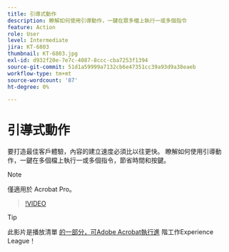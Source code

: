 ```yaml
---
title: 引導式動作
description: 瞭解如何使用引導動作，一鍵在眾多檔上執行一或多個指令
feature: Action
role: User
level: Intermediate
jira: KT-6803
thumbnail: KT-6803.jpg
exl-id: d932f20e-7e7c-4087-8ccc-cba7253f1394
source-git-commit: 51d1a59999a7132cb6e47351cc39a93d9a38eaeb
workflow-type: tm+mt
source-wordcount: '87'
ht-degree: 0%

---
```


# 引導式動作

要打造最佳客戶體驗，內容的建立速度必須比以往更快。 瞭解如何使用引導動作，一鍵在多個檔上執行一或多個指令，節省時間和按鍵。

>[!NOTE]
>
>僅適用於 Acrobat Pro。

>[!VIDEO](https://video.tv.adobe.com/v/3433138?quality=12&learn=on&hidetitle=true)

>[!TIP]
>
>此影片是播放清單 [的一部分，可Adobe Acrobat執行進](https://experienceleague.adobe.com/en/playlists/acrobat-peform-advanced-tasks) 階工作Experience League！
